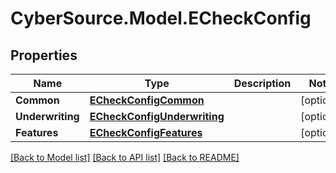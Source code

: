 # CyberSource.Model.ECheckConfig
## Properties

Name | Type | Description | Notes
------------ | ------------- | ------------- | -------------
**Common** | [**ECheckConfigCommon**](ECheckConfigCommon.md) |  | [optional] 
**Underwriting** | [**ECheckConfigUnderwriting**](ECheckConfigUnderwriting.md) |  | [optional] 
**Features** | [**ECheckConfigFeatures**](ECheckConfigFeatures.md) |  | [optional] 

[[Back to Model list]](../README.md#documentation-for-models) [[Back to API list]](../README.md#documentation-for-api-endpoints) [[Back to README]](../README.md)

